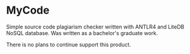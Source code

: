 # MyCode
Simple source code plagiarism checker written with ANTLR4 and LiteDB NoSQL database. Was written as a bachelor's graduate work.

There is no plans to continue support this product.
